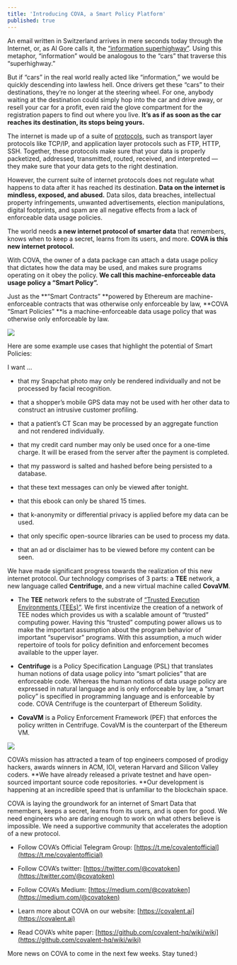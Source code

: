 ```yaml
---
title: 'Introducing COVA, a Smart Policy Platform'
published: true
---
```


An email written in Switzerland arrives in mere seconds today through the Internet, or, as Al Gore calls it, the [“information superhighway”](https://en.wikipedia.org/wiki/Information_superhighway). Using this metaphor, “information” would be analogous to the “cars” that traverse this “superhighway.”

But if “cars” in the real world really acted like “information,” we would be quickly descending into lawless hell. Once drivers get these “cars” to their destinations, they’re no longer at the steering wheel. For one, anybody waiting at the destination could simply hop into the car and drive away, or resell your car for a profit, even raid the glove compartment for the registration papers to find out where you live. **It’s as if as soon as the car reaches its destination, its stops being yours.**

The internet is made up of a suite of [protocols](https://en.wikipedia.org/wiki/Internet_Protocol), such as transport layer protocols like TCP/IP, and application layer protocols such as FTP, HTTP, SSH. Together, these protocols make sure that your data is properly packetized, addressed, transmitted, routed, received, and interpreted — they make sure that your data gets to the right destination.

However, the current suite of internet protocols does not regulate what happens to data after it has reached its destination. **Data on the internet is mindless, exposed, and abused.** Data silos, data breaches, intellectual property infringements, unwanted advertisements, election manipulations, digital footprints, and spam are all negative effects from a lack of enforceable data usage policies.

The world needs **a new internet protocol of** **smarter data** that remembers, knows when to keep a secret, learns from its users, and more. **COVA is this new internet protocol.**

With COVA, the owner of a data package can attach a data usage policy that dictates how the data may be used, and makes sure programs operating on it obey the policy. **We call this machine-enforceable data usage policy a “Smart Policy”.**

Just as the **“Smart Contracts” **powered by Ethereum are machine-enforceable contracts that was otherwise only enforceable by law, **COVA “Smart Policies” **is a machine-enforceable data usage policy that was otherwise only enforceable by law.

![](https://cdn-images-1.medium.com/max/3200/1*EwQ5muwIxeE1ZNqx_UgeeQ.png)

Here are some example use cases that highlight the potential of Smart Policies:

I want …

* that my Snapchat photo may only be rendered individually and not be processed by facial recognition.

* that a shopper’s mobile GPS data may not be used with her other data to construct an intrusive customer profiling.

* that a patient’s CT Scan may be processed by an aggregate function and not rendered individually.

* that my credit card number may only be used once for a one-time charge. It will be erased from the server after the payment is completed.

* that my password is salted and hashed before being persisted to a database.

* that these text messages can only be viewed after tonight.

* that this ebook can only be shared 15 times.

* that k-anonymity or differential privacy is applied before my data can be used.

* that only specific open-source libraries can be used to process my data.

* that an ad or disclaimer has to be viewed before my content can be seen.

We have made significant progress towards the realization of this new internet protocol. Our technology comprises of 3 parts: a **TEE** network, a new language called **Centrifuge**, and a new virtual machine called **CovaVM**.

* The **TEE** network refers to the substrate of [“Trusted Execution Environments (TEEs)”](https://en.wikipedia.org/wiki/Trusted_execution_environment). We first incentivize the creation of a network of TEE nodes which provides us with a scalable amount of “trusted” computing power. Having this “trusted” computing power allows us to make the important assumption about the program behavior of important “supervisor” programs. With this assumption, a much wider repertoire of tools for policy definition and enforcement becomes available to the upper layer.

* **Centrifuge** is a Policy Specification Language (PSL) that translates human notions of data usage policy into “smart policies” that are enforceable code. Whereas the human notions of data usage policy are expressed in natural language and is only enforceable by law, a “smart policy” is specified in programming language and is enforceable by code. COVA Centrifuge is the counterpart of Ethereum Solidity.

* **CovaVM** is a Policy Enforcement Framework (PEF) that enforces the policy written in Centrifuge. CovaVM is the counterpart of the Ethereum VM.

![](https://cdn-images-1.medium.com/max/2600/0*-fRlk6JpRsNPD7HB)

COVA’s mission has attracted a team of top engineers composed of prodigy hackers, awards winners in ACM, IOI, veteran Harvard and Silicon Valley coders. **We have already released a private testnet and have open-sourced important source code repositories. **Our development is happening at an incredible speed that is unfamiliar to the blockchain space.

COVA is laying the groundwork for an internet of Smart Data that remembers, keeps a secret, learns from its users, and is open for good. We need engineers who are daring enough to work on what others believe is impossible. We need a supportive community that accelerates the adoption of a new protocol.

* Follow COVA’s Official Telegram Group: [https://t.me/covalentofficial](https://t.me/covalentofficial)

* Follow COVA’s twitter: [https://twitter.com/@covatoken](https://twitter.com/@covatoken)

* Follow COVA’s Medium: [https://medium.com/@covatoken](https://medium.com/@covatoken)

* Learn more about COVA on our website: [https://covalent.ai](https://covalent.ai)

* Read COVA’s white paper: [https://github.com/covalent-hq/wiki/wiki](https://github.com/covalent-hq/wiki/wiki)

More news on COVA to come in the next few weeks. Stay tuned:)
